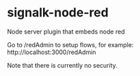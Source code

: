 # signalk-node-red
Node server plugin that embeds node red


Go to /redAdmin to setup flows, for example: http://localhost:3000/redAdmin

Note that there is currently no security.
